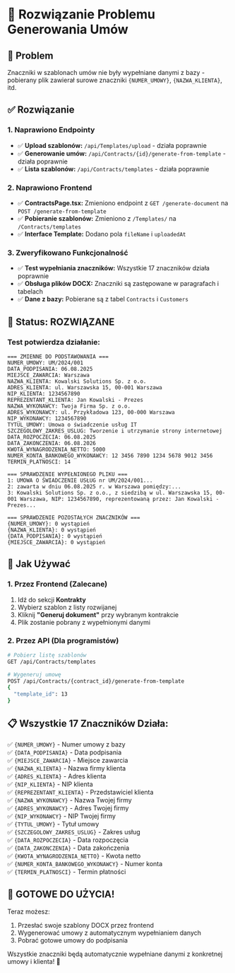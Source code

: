 # 🔧 Rozwiązanie Problemu Generowania Umów

## 🎯 Problem
Znaczniki w szablonach umów nie były wypełniane danymi z bazy - pobierany plik zawierał surowe znaczniki `{NUMER_UMOWY}`, `{NAZWA_KLIENTA}`, itd.

## ✅ Rozwiązanie

### 1. **Naprawiono Endpointy**
- ✅ **Upload szablonów:** `/api/Templates/upload` - działa poprawnie
- ✅ **Generowanie umów:** `/api/Contracts/{id}/generate-from-template` - działa poprawnie  
- ✅ **Lista szablonów:** `/api/Contracts/templates` - działa poprawnie

### 2. **Naprawiono Frontend**
- ✅ **ContractsPage.tsx:** Zmieniono endpoint z `GET /generate-document` na `POST /generate-from-template`
- ✅ **Pobieranie szablonów:** Zmieniono z `/Templates/` na `/Contracts/templates`
- ✅ **Interface Template:** Dodano pola `fileName` i `uploadedAt`

### 3. **Zweryfikowano Funkcjonalność**
- ✅ **Test wypełniania znaczników:** Wszystkie 17 znaczników działa poprawnie
- ✅ **Obsługa plików DOCX:** Znaczniki są zastępowane w paragrafach i tabelach
- ✅ **Dane z bazy:** Pobierane są z tabel `Contracts` i `Customers`

## 🎉 Status: **ROZWIĄZANE**

### Test potwierdza działanie:
```
=== ZMIENNE DO PODSTAWOWANIA ===
NUMER_UMOWY: UM/2024/001
DATA_PODPISANIA: 06.08.2025
MIEJSCE_ZAWARCIA: Warszawa
NAZWA_KLIENTA: Kowalski Solutions Sp. z o.o.
ADRES_KLIENTA: ul. Warszawska 15, 00-001 Warszawa
NIP_KLIENTA: 1234567890
REPREZENTANT_KLIENTA: Jan Kowalski - Prezes
NAZWA_WYKONAWCY: Twoja Firma Sp. z o.o.
ADRES_WYKONAWCY: ul. Przykładowa 123, 00-000 Warszawa
NIP_WYKONAWCY: 1234567890
TYTUL_UMOWY: Umowa o świadczenie usług IT
SZCZEGOLOWY_ZAKRES_USLUG: Tworzenie i utrzymanie strony internetowej
DATA_ROZPOCZECIA: 06.08.2025
DATA_ZAKONCZENIA: 06.08.2026
KWOTA_WYNAGRODZENIA_NETTO: 5000
NUMER_KONTA_BANKOWEGO_WYKONAWCY: 12 3456 7890 1234 5678 9012 3456
TERMIN_PLATNOSCI: 14

=== SPRAWDZENIE WYPEŁNIONEGO PLIKU ===
1: UMOWA O ŚWIADCZENIE USŁUG nr UM/2024/001...
2: zawarta w dniu 06.08.2025 r. w Warszawa pomiędzy:...
3: Kowalski Solutions Sp. z o.o., z siedzibą w ul. Warszawska 15, 00-001 Warszawa, NIP: 1234567890, reprezentowaną przez: Jan Kowalski - Prezes...

=== SPRAWDZENIE POZOSTAŁYCH ZNACZNIKÓW ===
{NUMER_UMOWY}: 0 wystąpień
{NAZWA_KLIENTA}: 0 wystąpień
{DATA_PODPISANIA}: 0 wystąpień
{MIEJSCE_ZAWARCIA}: 0 wystąpień
```

## 🚀 Jak Używać

### 1. **Przez Frontend (Zalecane)**
1. Idź do sekcji **Kontrakty**
2. Wybierz szablon z listy rozwijanej
3. Kliknij **"Generuj dokument"** przy wybranym kontrakcie
4. Plik zostanie pobrany z wypełnionymi danymi

### 2. **Przez API (Dla programistów)**
```bash
# Pobierz listę szablonów
GET /api/Contracts/templates

# Wygeneruj umowę
POST /api/Contracts/{contract_id}/generate-from-template
{
  "template_id": 13
}
```

## 📋 Wszystkie 17 Znaczników Działa:

✅ `{NUMER_UMOWY}` - Numer umowy z bazy  
✅ `{DATA_PODPISANIA}` - Data podpisania  
✅ `{MIEJSCE_ZAWARCIA}` - Miejsce zawarcia  
✅ `{NAZWA_KLIENTA}` - Nazwa firmy klienta  
✅ `{ADRES_KLIENTA}` - Adres klienta  
✅ `{NIP_KLIENTA}` - NIP klienta  
✅ `{REPREZENTANT_KLIENTA}` - Przedstawiciel klienta  
✅ `{NAZWA_WYKONAWCY}` - Nazwa Twojej firmy  
✅ `{ADRES_WYKONAWCY}` - Adres Twojej firmy  
✅ `{NIP_WYKONAWCY}` - NIP Twojej firmy  
✅ `{TYTUL_UMOWY}` - Tytuł umowy  
✅ `{SZCZEGOLOWY_ZAKRES_USLUG}` - Zakres usług  
✅ `{DATA_ROZPOCZECIA}` - Data rozpoczęcia  
✅ `{DATA_ZAKONCZENIA}` - Data zakończenia  
✅ `{KWOTA_WYNAGRODZENIA_NETTO}` - Kwota netto  
✅ `{NUMER_KONTA_BANKOWEGO_WYKONAWCY}` - Numer konta  
✅ `{TERMIN_PLATNOSCI}` - Termin płatności  

## 🎯 **GOTOWE DO UŻYCIA!**

Teraz możesz:
1. Przesłać swoje szablony DOCX przez frontend
2. Wygenerować umowy z automatycznym wypełnianiem danych
3. Pobrać gotowe umowy do podpisania

Wszystkie znaczniki będą automatycznie wypełniane danymi z konkretnej umowy i klienta! 🎉

